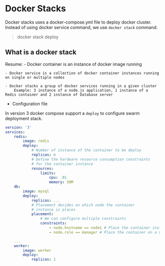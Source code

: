 # Docker Stacks

Docker stacks uses a docker-compose.yml file to deploy docker cluster. Instead of using docker service command, we use `docker stack` command:

> docker stack deploy

## What is a docker stack

Resume:
    - Docker container is an instance of docker image running

    - Docker service is a collection of docker container instances running on single or multiple nodes

    - Docker stacks a group of docker services running in a given cluster
        Example: 3 instance of a node.js application, 1 instance of a Redis container and 2 instance of Database server

- Configuration file

In version 3 docker compose support a `deploy` to configure swarm deployment stack.

```yml
version: '3'
services:
    redis:
        image: redis
        deploy:
            # Number of instance of the container to be deploy
            replicas: n
            # Define the hardware resource consumption constraints
            # for the container instance
            resources:
                limits:
                    cpu: .01
                    memory: 50M
    db:
        image: mysql
        deploy:
            replicas: ...
            # Placement decides on which node the container
            # instance is places
            placement:
                # We can configure multiple constraints
                constraints:
                    - node.hostname == node1 # Place the container instance on a node with hostanme equals node1
                    - node.role == manager # Place the container on a manager node

    ...
    worker:
        image: worker
        deploy:
            replicas: 1
```
